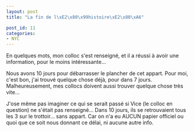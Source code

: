 ```yaml
---
layout: post
title: "La fin de l\xE2\x80\x99histoire\xE2\x80\xA6"

post_id: 11
categories:
- NYC
---
```


En quelques mots, mon colloc s'est renseigné, et il a réussi à avoir une information, pour le moins intéressante...

Nous avons 10 jours pour débarrasser le plancher de cet appart. Pour moi, c'est bon, j'ai trouvé quelque chose déjà, pour dans 7 jours. Malheureusement, mes collocs doivent aussi trouver quelque chose très vite...

J'ose même pas imaginer ce qui se serait passé si Vice (le colloc en question) ne s'était pas renseigné... Dans 10 jours, ils se retrouvaient tous les 3 sur le trottoir... sans appart. Car on n'a eu AUCUN papier officiel ou quoi que ce soit nous donnant ce délai, ni aucune autre info.
